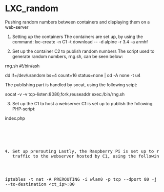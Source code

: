 # LXC_random
Pushing random numbers between containers and displaying them on a web-server

1. Setting up the containers
The containers are set up, by using the command:
lxc-create -n C1 -t download -- -d alpine -r 3.4 -a armhf

2. Set up the container C2 to publish random numbers
The script used to generate random numbers, rng.sh, can be seen below:

rng.sh
#!/bin/ash

dd if=/dev/urandom bs=4 count=16 status=none | od -A none -t u4

The publishing part is handled by socat, using the following scipt:

socat -v -v tcp-listen:8080,fork,reuseaddr exec:/bin/rng.sh

3. Set up the C1 to host a webserver
C1 is set up to publish the following PHP-script:

 index.php
 <!DOCTYPE html>
<html><body><pre>
<?php 
        // create curl resource 
        $ch = curl_init(); 
        // set url 
        curl_setopt($ch, CURLOPT_URL, "C2:8080"); 
        //return the transfer as a string 
        curl_setopt($ch, CURLOPT_RETURNTRANSFER, 1); 
        // $output contains the output string 
        $output = curl_exec($ch); 
        // close curl resource to free up system resources
        curl_close($ch);
        print $output;
?>
</body></html>
  
4. Set up prerouting
Lastly, the Raspberry Pi is set up to reroute traffic to the webserver hosted by C1, using the following command:

iptables -t nat -A PREROUTING -i wlan0 -p tcp --dport 80 -j DNAT --to-destination <ct_ip>:80
